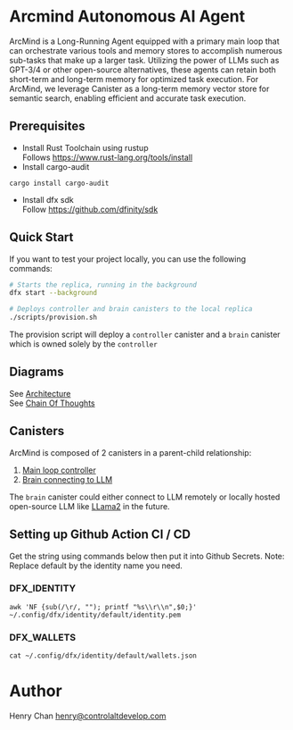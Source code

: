 # Arcmind Autonomous AI Agent

ArcMind is a Long-Running Agent equipped with a primary main loop that
can orchestrate various tools and memory stores to accomplish numerous sub-tasks that
make up a larger task. Utilizing the power of LLMs such as GPT-3/4 or other open-source
alternatives, these agents can retain both short-term and long-term memory for optimized
task execution. For ArcMind, we leverage Canister as a long-term memory vector store for
semantic search, enabling efficient and accurate task execution.

## Prerequisites

- Install Rust Toolchain using rustup  
  Follows https://www.rust-lang.org/tools/install
- Install cargo-audit

```
cargo install cargo-audit
```

- Install dfx sdk  
  Follow https://github.com/dfinity/sdk

## Quick Start

If you want to test your project locally, you can use the following commands:

```bash
# Starts the replica, running in the background
dfx start --background

# Deploys controller and brain canisters to the local replica
./scripts/provision.sh
```

The provision script will deploy a `controller` canister and a `brain` canister which is owned solely by the `controller`

## Diagrams

See [Architecture](diagram/architecture.png)  
See [Chain Of Thoughts](diagram/chainofthoughts.png)

## Canisters

ArcMind is composed of 2 canisters in a parent-child relationship:

1. [Main loop controller](src/arcmindai_controller/)
1. [Brain connecting to LLM](src/arcmindai_brain/)

The `brain` canister could either connect to LLM remotely or locally hosted open-source LLM like [LLama2](https://github.com/facebookresearch/llama) in the future.

## Setting up Github Action CI / CD

Get the string using commands below then put it into Github Secrets.
Note: Replace default by the identity name you need.

### DFX_IDENTITY

```
awk 'NF {sub(/\r/, ""); printf "%s\\r\\n",$0;}' ~/.config/dfx/identity/default/identity.pem
```

### DFX_WALLETS

```
cat ~/.config/dfx/identity/default/wallets.json
```

# Author

Henry Chan henry@controlaltdevelop.com
